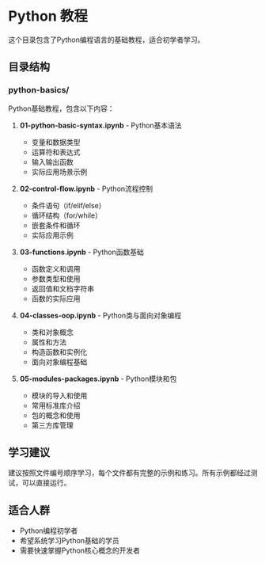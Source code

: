 # Python 教程

这个目录包含了Python编程语言的基础教程，适合初学者学习。

## 目录结构

### python-basics/
Python基础教程，包含以下内容：

1. **01-python-basic-syntax.ipynb** - Python基本语法
   - 变量和数据类型
   - 运算符和表达式
   - 输入输出函数
   - 实际应用场景示例

2. **02-control-flow.ipynb** - Python流程控制
   - 条件语句（if/elif/else）
   - 循环结构（for/while）
   - 嵌套条件和循环
   - 实际应用示例

3. **03-functions.ipynb** - Python函数基础
   - 函数定义和调用
   - 参数类型和使用
   - 返回值和文档字符串
   - 函数的实际应用

4. **04-classes-oop.ipynb** - Python类与面向对象编程
   - 类和对象概念
   - 属性和方法
   - 构造函数和实例化
   - 面向对象编程基础

5. **05-modules-packages.ipynb** - Python模块和包
   - 模块的导入和使用
   - 常用标准库介绍
   - 包的概念和使用
   - 第三方库管理

## 学习建议

建议按照文件编号顺序学习，每个文件都有完整的示例和练习。所有示例都经过测试，可以直接运行。

## 适合人群

- Python编程初学者
- 希望系统学习Python基础的学员
- 需要快速掌握Python核心概念的开发者 